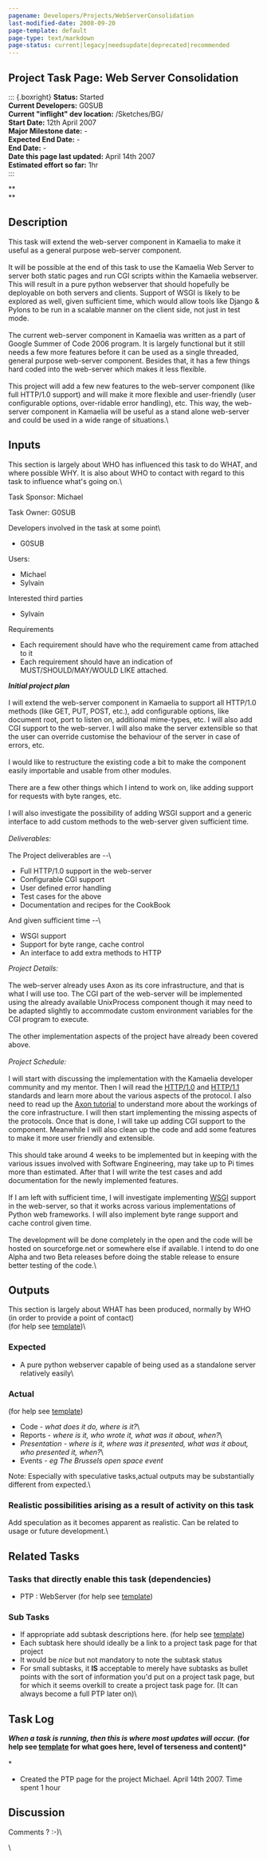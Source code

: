 ```yaml
---
pagename: Developers/Projects/WebServerConsolidation
last-modified-date: 2008-09-20
page-template: default
page-type: text/markdown
page-status: current|legacy|needsupdate|deprecated|recommended
---
```

Project Task Page: Web Server Consolidation 
-------------------------------------------

::: {.boxright}
**Status:** Started\
**Current Developers:** G0SUB\
**Current \"inflight\" dev location:** /Sketches/BG/\
**Start Date:** 12th April 2007\
**Major Milestone date:** -\
**Expected End Date:** *-*\
**End Date:** *-*\
**Date this page last updated:** April 14th 2007\
**Estimated effort so far:** 1hr\
:::

**\
**

**Description**
---------------

This task will extend the web-server component in Kamaelia to make it
useful as a general purpose web-server component.\
\
It will be possible at the end of this task to use the Kamaelia Web
Server to server both static pages and run CGI scripts within the
Kamaelia webserver. This will result in a pure python webserver that
should hopefully be deployable on both servers and clients. Support of
WSGI is likely to be explored as well, given sufficient time, which
would allow tools like Django & Pylons to be run in a scalable manner on
the client side, not just in test mode.\
\
The current web-server component in Kamaelia was written as a part of
Google Summer of Code 2006 program. It is largely functional but it
still needs a few more features before it can be used as a single
threaded, general purpose web-server component. Besides that, it has a
few things hard coded into the web-server which makes it less flexible.\
\
This project will add a few new features to the web-server component
(like full HTTP/1.0 support) and will make it more flexible and
user-friendly (user configurable options, over-ridable error handling),
etc. This way, the web-server component in Kamaelia will be useful as a
stand alone web-server and could be used in a wide range of situations.\

Inputs
------

This section is largely about WHO has influenced this task to do WHAT,
and where possible WHY. It is also about WHO to contact with regard to
this task to influence what\'s going on.\

Task Sponsor: Michael

Task Owner: G0SUB

Developers involved in the task at some point\

-   G0SUB

Users:

-   Michael
-   Sylvain

Interested third parties

-   Sylvain

Requirements

-   Each requirement should have who the requirement came from attached
    to it
-   Each requirement should have an indication of MUST/SHOULD/MAY/WOULD
    LIKE attached.

***Initial project plan***\
\
I will extend the web-server component in Kamaelia to support all
HTTP/1.0 methods (like GET, PUT, POST, etc.), add configurable options,
like document root, port to listen on, additional mime-types, etc. I
will also add CGI support to the web-server. I will also make the server
extensible so that the user can override customise the behaviour of the
server in case of errors, etc.\
\
I would like to restructure the existing code a bit to make the
component easily importable and usable from other modules.\
\
There are a few other things which I intend to work on, like adding
support for requests with byte ranges, etc.\
\
I will also investigate the possibility of adding WSGI support and a
generic interface to add custom methods to the web-server given
sufficient time.\
\
*Deliverables:*\
\
The Project deliverables are \--\

-   Full HTTP/1.0 support in the web-server
-   Configurable CGI support
-   User defined error handling
-   Test cases for the above
-   Documentation and recipes for the CookBook

And given sufficient time \--\

-   WSGI support
-   Support for byte range, cache control
-   An interface to add extra methods to HTTP

*Project Details:*\
\
The web-server already uses Axon as its core infrastructure, and that is
what I will use too. The CGI part of the web-server will be implemented
using the already available UnixProcess component though it may need to
be adapted slightly to accommodate custom environment variables for the
CGI program to execute.\
\
The other implementation aspects of the project have already been
covered above.\
\
*Project Schedule:*\
\
I will start with discussing the implementation with the Kamaelia
developer community and my mentor. Then I will read the
[HTTP/1.0](http://www.faqs.org/rfcs/rfc1945.html) and
[HTTP/1.1](http://www.faqs.org/rfcs/rfc2616.html) standards and learn
more about the various aspects of the protocol. I also need to read up
the [Axon tutorial](../../../MiniAxon/) to understand more about the
workings of the core infrastructure. I will then start implementing the
missing aspects of the protocols. Once that is done, I will take up
adding CGI support to the component. Meanwhile I will also clean up the
code and add some features to make it more user friendly and
extensible.\
\
This should take around 4 weeks to be implemented but in keeping with
the various issues involved with Software Engineering, may take up to Pi
times more than estimated. After that I will write the test cases and
add documentation for the newly implemented features.\
\
If I am left with sufficient time, I will investigate implementing
[WSGI](http://wsgi.org/wsgi) support in the web-server, so that it works
across various implementations of Python web frameworks. I will also
implement byte range support and cache control given time.\
\
The development will be done completely in the open and the code will be
hosted on sourceforge.net or somewhere else if available. I intend to do
one Alpha and two Beta releases before doing the stable release to
ensure better testing of the code.\

Outputs
-------

This section is largely about WHAT has been produced, normally by WHO
(in order to provide a point of contact)\
(for help see
[template](../../../Developers/Projects/ProjectTaskPageTemplate))\

### Expected

-   A pure python webserver capable of being used as a standalone server
    relatively easily\

### Actual

(for help see
[template](../../../Developers/Projects/ProjectTaskPageTemplate))

-   Code - *what does it do, where is it?*\
-   Reports - *where is it, who wrote it, what was it about, when?*\
-   *Presentation - where is it, where was it presented, what was it
    about, who presented it, when?*\
-   Events - *eg The Brussels open space event*

Note: Especially with speculative tasks,actual outputs may be
substantially different from expected.\

### Realistic possibilities arising as a result of activity on this task

Add speculation as it becomes apparent as realistic. Can be related to
usage or future development.\

Related Tasks
-------------

### Tasks that directly enable this task (dependencies) 

-   PTP : WebServer (for help see
    [template](../../../Developers/Projects/ProjectTaskPageTemplate))

### Sub Tasks

-   If appropriate add subtask descriptions here. (for help see
    [template](../../../Developers/Projects/ProjectTaskPageTemplate))
-   Each subtask here should ideally be a link to a project task page
    for that project
-   It would be *nice* but not mandatory to note the subtask status
-   For small subtasks, it **IS** acceptable to merely have subtasks as
    bullet points with the sort of information you\'d put on a project
    task page, but for which it seems overkill to create a project task
    page for. (It can always become a full PTP later on)\

Task Log
--------

***When a task is running, then this is where most updates will
occur.*** **(for help see
[template](../../../Developers/Projects/ProjectTaskPageTemplate) for
what goes here, level of terseness and content)***\
\
*

-   Created the PTP page for the project Michael. April 14th 2007. Time
    spent 1 hour

Discussion
----------

Comments ? :-)\

\
